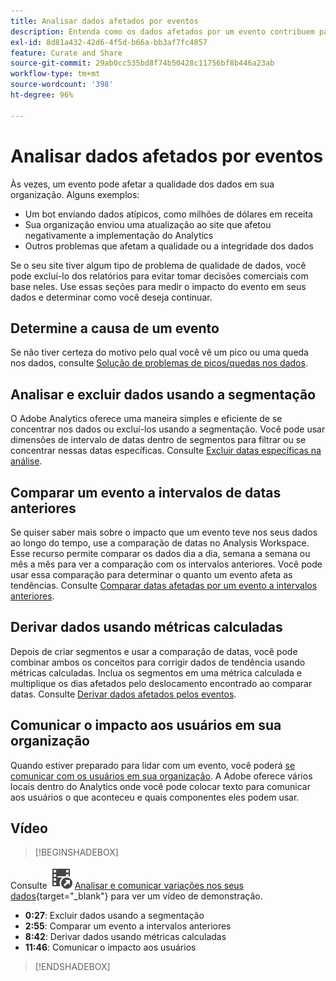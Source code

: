 ```yaml
---
title: Analisar dados afetados por eventos
description: Entenda como os dados afetados por um evento contribuem para a qualidade geral dos dados.
exl-id: 8d81a432-42d6-4f5d-b66a-bb3af7fc4857
feature: Curate and Share
source-git-commit: 29ab0cc535bd8f74b50428c11756bf8b446a23ab
workflow-type: tm+mt
source-wordcount: '398'
ht-degree: 96%

---
```


# Analisar dados afetados por eventos

Às vezes, um evento pode afetar a qualidade dos dados em sua organização. Alguns exemplos:

* Um bot enviando dados atípicos, como milhões de dólares em receita
* Sua organização enviou uma atualização ao site que afetou negativamente a implementação do Analytics
* Outros problemas que afetam a qualidade ou a integridade dos dados

Se o seu site tiver algum tipo de problema de qualidade de dados, você pode excluí-lo dos relatórios para evitar tomar decisões comerciais com base neles. Use essas seções para medir o impacto do evento em seus dados e determinar como você deseja continuar.

## Determine a causa de um evento

Se não tiver certeza do motivo pelo qual você vê um pico ou uma queda nos dados, consulte [Solução de problemas de picos/quedas nos dados](spikes-drops.md).

## Analisar e excluir dados usando a segmentação

O Adobe Analytics oferece uma maneira simples e eficiente de se concentrar nos dados ou excluí-los usando a segmentação. Você pode usar dimensões de intervalo de datas dentro de segmentos para filtrar ou se concentrar nessas datas específicas. Consulte [Excluir datas específicas na análise](segments.md).

## Comparar um evento a intervalos de datas anteriores

Se quiser saber mais sobre o impacto que um evento teve nos seus dados ao longo do tempo, use a comparação de datas no Analysis Workspace. Esse recurso permite comparar os dados dia a dia, semana a semana ou mês a mês para ver a comparação com os intervalos anteriores. Você pode usar essa comparação para determinar o quanto um evento afeta as tendências. Consulte [Comparar datas afetadas por um evento a intervalos anteriores](compare-dates.md).

## Derivar dados usando métricas calculadas

Depois de criar segmentos e usar a comparação de datas, você pode combinar ambos os conceitos para corrigir dados de tendência usando métricas calculadas. Inclua os segmentos em uma métrica calculada e multiplique os dias afetados pelo deslocamento encontrado ao comparar datas. Consulte [Derivar dados afetados pelos eventos](calcmetrics.md).

## Comunicar o impacto aos usuários em sua organização

Quando estiver preparado para lidar com um evento, você poderá [se comunicar com os usuários em sua organização](communicate.md). A Adobe oferece vários locais dentro do Analytics onde você pode colocar texto para comunicar aos usuários o que aconteceu e quais componentes eles podem usar.

## Vídeo

>[!BEGINSHADEBOX]

Consulte ![VideoCheckedOut](/help/assets/icons/VideoCheckedOut.svg) [Analisar e comunicar variações nos seus dados](https://video.tv.adobe.com/v/33316?quality=12&learn=on){target="_blank"} para ver um vídeo de demonstração.

* **0:27**: Excluir dados usando a segmentação
* **2:55**: Comparar um evento a intervalos anteriores
* **8:42**: Derivar dados usando métricas calculadas
* **11:46**: Comunicar o impacto aos usuários

>[!ENDSHADEBOX]


